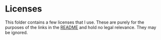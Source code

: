 # Licenses

This folder contains a few licenses that I use. These are purely for the purposes of the links in the [README](../../profile/README.md) and hold no legal relevance. They may be ignored.
